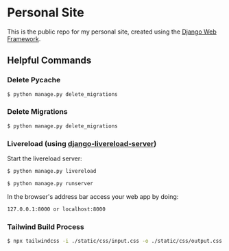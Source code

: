 # Personal Site

This is the public repo for my personal site, created using the [Django Web Framework](https://www.djangoproject.com/).


## Helpful Commands

### Delete Pycache 

```sh
$ python manage.py delete_migrations
```

### Delete Migrations

```sh
$ python manage.py delete_migrations
```

### Livereload (using [django-livereload-server](https://github.com/tjwalch/django-livereload-server))

Start the livereload server:

```sh
$ python manage.py livereload
```

```sh
$ python manage.py runserver
```

In the browser's address bar access your web app by doing:

```sh
127.0.0.1:8000 or localhost:8000
```

### Tailwind Build Process

```sh
$ npx tailwindcss -i ./static/css/input.css -o ./static/css/output.css --watch
```